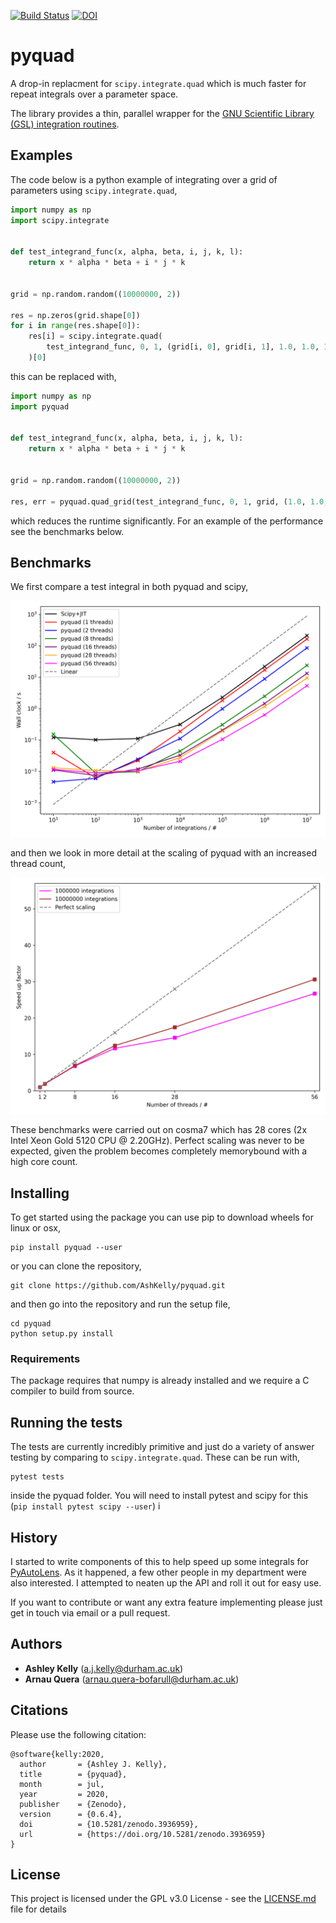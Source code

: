 [![Build Status](https://travis-ci.com/AshKelly/pyquad.svg?branch=master)](https://travis-ci.com/AshKelly/pyquad)
[![DOI](https://zenodo.org/badge/DOI/10.5281/zenodo.3936959.svg)](https://doi.org/10.5281/zenodo.3936959)

# pyquad

A drop-in replacment for `scipy.integrate.quad` which is much faster for repeat
integrals over a parameter space.

The library provides a thin, parallel wrapper for the [GNU Scientific Library (GSL)
integration routines](https://www.gnu.org/software/gsl/).

## Examples

The code below is a python example of integrating over a grid of parameters
using `scipy.integrate.quad`,

```python
import numpy as np
import scipy.integrate


def test_integrand_func(x, alpha, beta, i, j, k, l):
    return x * alpha * beta + i * j * k


grid = np.random.random((10000000, 2))

res = np.zeros(grid.shape[0])
for i in range(res.shape[0]):
    res[i] = scipy.integrate.quad(
        test_integrand_func, 0, 1, (grid[i, 0], grid[i, 1], 1.0, 1.0, 1.0, 1.0)
    )[0]
```

this can be replaced with,

```python
import numpy as np
import pyquad


def test_integrand_func(x, alpha, beta, i, j, k, l):
    return x * alpha * beta + i * j * k


grid = np.random.random((10000000, 2))

res, err = pyquad.quad_grid(test_integrand_func, 0, 1, grid, (1.0, 1.0, 1.0, 1.0))
```

which reduces the runtime significantly. For an example of the performance see
the benchmarks below.

## Benchmarks

We first compare a test integral in both pyquad and scipy,

![Comparisons to scipy.integrate.quad()](https://raw.githubusercontent.com/AshKelly/pyquad/master/benchmarking/benchmarks.png)

and then we look in more detail at the scaling of pyquad with an increased
thread count,

![Scaling tests](https://raw.githubusercontent.com/AshKelly/pyquad/master/benchmarking/benchmarks_pyquad.png)

These benchmarks were carried out on cosma7 which has 28 cores (2x Intel Xeon
Gold 5120 CPU @ 2.20GHz). Perfect scaling was never to be expected, given the problem
becomes completely memorybound with a high core count.

## Installing

To get started using the package you can use pip
to download wheels for linux or osx,


```
pip install pyquad --user
```

or you can clone the repository,

```
git clone https://github.com/AshKelly/pyquad.git
```

and then go into the repository and run the setup file,

```
cd pyquad
python setup.py install
```

### Requirements

The package requires that numpy is already installed and we require a C
compiler to build from source.

## Running the tests

The tests are currently incredibly primitive and just do a variety of answer
testing by comparing to `scipy.integrate.quad`. These can be run with,

```
pytest tests
```

inside the pyquad folder. You will need to install pytest and scipy for this
(`pip install pytest scipy --user`)
i

## History

I started to write components of this to help speed up some integrals for
[PyAutoLens](https://github.com/Jammy2211/PyAutoLens/). As it happened, a few
other people in my department were also interested. I attempted to neaten up
the API and roll it out for easy use.

If you want to contribute or want any extra feature implementing please just
get in touch via email or a pull request.

## Authors

* **Ashley Kelly** (a.j.kelly@durham.ac.uk)
* **Arnau Quera** (arnau.quera-bofarull@durham.ac.uk)

## Citations

Please use the following citation:

```
@software{kelly:2020,
  author       = {Ashley J. Kelly},
  title        = {pyquad},
  month        = jul,
  year         = 2020,
  publisher    = {Zenodo},
  version      = {0.6.4},
  doi          = {10.5281/zenodo.3936959},
  url          = {https://doi.org/10.5281/zenodo.3936959}
}
```

## License

This project is licensed under the GPL v3.0 License - see the
[LICENSE.md](LICENSE.md) file for details
